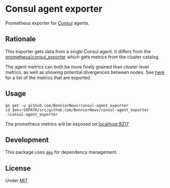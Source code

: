 # Consul agent exporter

Prometheus exporter for [Consul](https://consul.io) agents. 

## Rationale
This exporter gets data from a single Consul agent. It differs from the [prometheus/consul_exporter](https://github.com/prometheus/consul_exporter) which gets metrics from the cluster catalog.

The agent metrics can both be more finely grained than cluster level metrics, as well as showing potential divergences between nodes. See [here](metrics.md) for a list of the metrics that are exported.

## Usage

    go get -u github.com/BonnierNews/consul-agent_exporter
    cd $env:GOPATH/src/github.com/BonnierNews/consul-agent_exporter
    .\consul-agent_exporter

The prometheus metrics will be exposed on [localhost:9217](http://localhost:9217)

## Development

This package uses [`dep`](https://github.com/golang/dep) for dependency management.

## License

Under [MIT](LICENSE)
